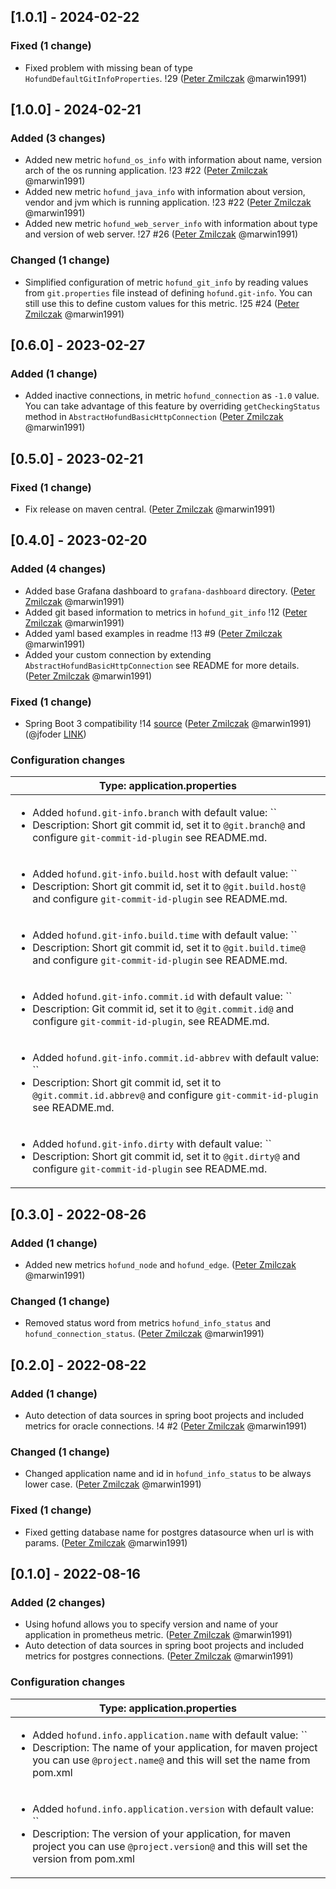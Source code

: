 <!-- @formatter:off -->
<!-- noinspection -->
<!-- Prevents auto format, for JetBrains IDE File > Settings > Editor > Code Style (Formatter Tab) > Turn formatter on/off with markers in code comments  -->

[1.0.1] - 2024-02-22
--------------------

### Fixed (1 change)

- Fixed problem with missing bean of type `HofundDefaultGitInfoProperties`. !29 ([Peter Zmilczak](https://github.com/marwin1991) @marwin1991)


[1.0.0] - 2024-02-21
--------------------

### Added (3 changes)

- Added new metric `hofund_os_info` with information about name, version arch of the os running application. !23 #22 ([Peter Zmilczak](https://github.com/marwin1991) @marwin1991)
- Added new metric `hofund_java_info` with information about version, vendor and jvm which is running application. !23 #22 ([Peter Zmilczak](https://github.com/marwin1991) @marwin1991)
- Added new metric `hofund_web_server_info` with information about type and version of web server. !27 #26 ([Peter Zmilczak](https://github.com/marwin1991) @marwin1991)

### Changed (1 change)

- Simplified configuration of metric `hofund_git_info` by reading values from `git.properties` file instead of defining `hofund.git-info`. You can still use this to define custom values for this metric. !25 #24 ([Peter Zmilczak](https://github.com/marwin1991) @marwin1991)


[0.6.0] - 2023-02-27
--------------------

### Added (1 change)

- Added inactive connections, in metric `hofund_connection` as `-1.0` value. You can take advantage of this feature by overriding `getCheckingStatus` method in `AbstractHofundBasicHttpConnection` ([Peter Zmilczak](https://github.com/marwin1991) @marwin1991)


[0.5.0] - 2023-02-21
--------------------

### Fixed (1 change)

- Fix release on maven central. ([Peter Zmilczak](https://github.com/marwin1991) @marwin1991)


[0.4.0] - 2023-02-20
--------------------

### Added (4 changes)

- Added base Grafana dashboard to `grafana-dashboard` directory. ([Peter Zmilczak](https://github.com/marwin1991) @marwin1991)
- Added git based information to metrics in `hofund_git_info` !12 ([Peter Zmilczak](https://github.com/marwin1991) @marwin1991)
- Added yaml based examples in readme !13 #9 ([Peter Zmilczak](https://github.com/marwin1991) @marwin1991)
- Added your custom connection by extending `AbstractHofundBasicHttpConnection` see README for more details. ([Peter Zmilczak](https://github.com/marwin1991) @marwin1991)

### Fixed (1 change)

- Spring Boot 3 compatibility !14 [source](https://github.com/spring-projects/spring-boot/wiki/Spring-Boot-3.0.0-M5-Release-Notes#auto-configuration-registration) ([Peter Zmilczak](https://github.com/marwin1991) @marwin1991) (@jfoder [LINK](https://github.com/jfoder))

### Configuration changes

| Type: application.properties                                                                                                                                                                                       |
| ------------------------------------------------------------------------------------------------------------------------------------------------------------------------------------------------------------------ |
| <ul><li>Added `hofund.git-info.branch` with default value: ``</li><li>Description: Short git commit id, set it to `@git.branch@` and configure `git-commit-id-plugin` see README.md.</li></ul>                     |
| <ul><li>Added `hofund.git-info.build.host` with default value: ``</li><li>Description: Short git commit id, set it to `@git.build.host@` and configure `git-commit-id-plugin` see README.md.</li></ul>             |
| <ul><li>Added `hofund.git-info.build.time` with default value: ``</li><li>Description: Short git commit id, set it to `@git.build.time@` and configure `git-commit-id-plugin` see README.md.</li></ul>             |
| <ul><li>Added `hofund.git-info.commit.id` with default value: ``</li><li>Description: Git commit id, set it to `@git.commit.id@` and configure `git-commit-id-plugin`, see README.md.</li></ul>                    |
| <ul><li>Added `hofund.git-info.commit.id-abbrev` with default value: ``</li><li>Description: Short git commit id, set it to `@git.commit.id.abbrev@` and configure `git-commit-id-plugin` see README.md.</li></ul> |
| <ul><li>Added `hofund.git-info.dirty` with default value: ``</li><li>Description: Short git commit id, set it to `@git.dirty@` and configure `git-commit-id-plugin` see README.md.</li></ul>                       |


[0.3.0] - 2022-08-26
--------------------

### Added (1 change)

- Added new metrics `hofund_node` and `hofund_edge`. ([Peter Zmilczak](https://github.com/marwin1991) @marwin1991)

### Changed (1 change)

- Removed status word from metrics `hofund_info_status` and `hofund_connection_status`. ([Peter Zmilczak](https://github.com/marwin1991) @marwin1991)


[0.2.0] - 2022-08-22
--------------------

### Added (1 change)

- Auto detection of data sources in spring boot projects and included metrics for oracle connections. !4 #2 ([Peter Zmilczak](https://github.com/marwin1991) @marwin1991)

### Changed (1 change)

- Changed application name and id in `hofund_info_status` to be always lower case. ([Peter Zmilczak](https://github.com/marwin1991) @marwin1991)

### Fixed (1 change)

- Fixed getting database name for postgres datasource when url is with params. ([Peter Zmilczak](https://github.com/marwin1991) @marwin1991)


[0.1.0] - 2022-08-16
--------------------

### Added (2 changes)

- Using hofund allows you to specify version and name of your application in prometheus metric. ([Peter Zmilczak](https://github.com/marwin1991) @marwin1991)
- Auto detection of data sources in spring boot projects and included metrics for postgres connections. ([Peter Zmilczak](https://github.com/marwin1991) @marwin1991)

### Configuration changes

| Type: application.properties                                                                                                                                                                                                        |
| ----------------------------------------------------------------------------------------------------------------------------------------------------------------------------------------------------------------------------------- |
| <ul><li>Added `hofund.info.application.name` with default value: ``</li><li>Description: The name of your application, for maven project you can use `@project.name@` and this will set the name from pom.xml</li></ul>             |
| <ul><li>Added `hofund.info.application.version` with default value: ``</li><li>Description: The version of your application, for maven project you can use `@project.version@` and this will set the version from pom.xml</li></ul> |



